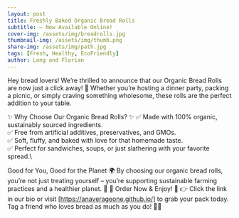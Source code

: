```yaml
---
layout: post
title: Freshly Baked Organic Bread Rolls
subtitle: – Now Available Online!
cover-img: /assets/img/breadrolls.jpg
thumbnail-img: /assets/img/thumb.png
share-img: /assets/img/path.jpg
tags: [Fresh, Healthy, EcoFriendly]
author: Long and Florian
---
```


Hey bread lovers! We’re thrilled to announce that our Organic Bread Rolls are now just a click away! 🎉 Whether you’re hosting a dinner party, packing a picnic, or simply craving something wholesome, these rolls are the perfect addition to your table.

✨ Why Choose Our Organic Bread Rolls? ✨
✅ Made with 100% organic, sustainably sourced ingredients.\
✅ Free from artificial additives, preservatives, and GMOs.\
✅ Soft, fluffy, and baked with love for that homemade taste.\
✅ Perfect for sandwiches, soups, or just slathering with your favorite spread.\

Good for You, Good for the Planet 🌍
By choosing our organic bread rolls, you’re not just treating yourself – you’re supporting sustainable farming practices and a healthier planet. 🌱
🛒 Order Now & Enjoy! 🛒
👉 Click the link in our bio or visit [https://anaverageone.github.io/] to grab your pack today.
Tag a friend who loves bread as much as you do! 🥖💛
